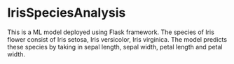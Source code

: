 # IrisSpeciesAnalysis
This is a ML model deployed using Flask framework. The species of Iris flower consist of Iris setosa, Iris versicolor, Iris virginica. The model predicts these species by taking in sepal length, sepal width, petal length and petal width.
